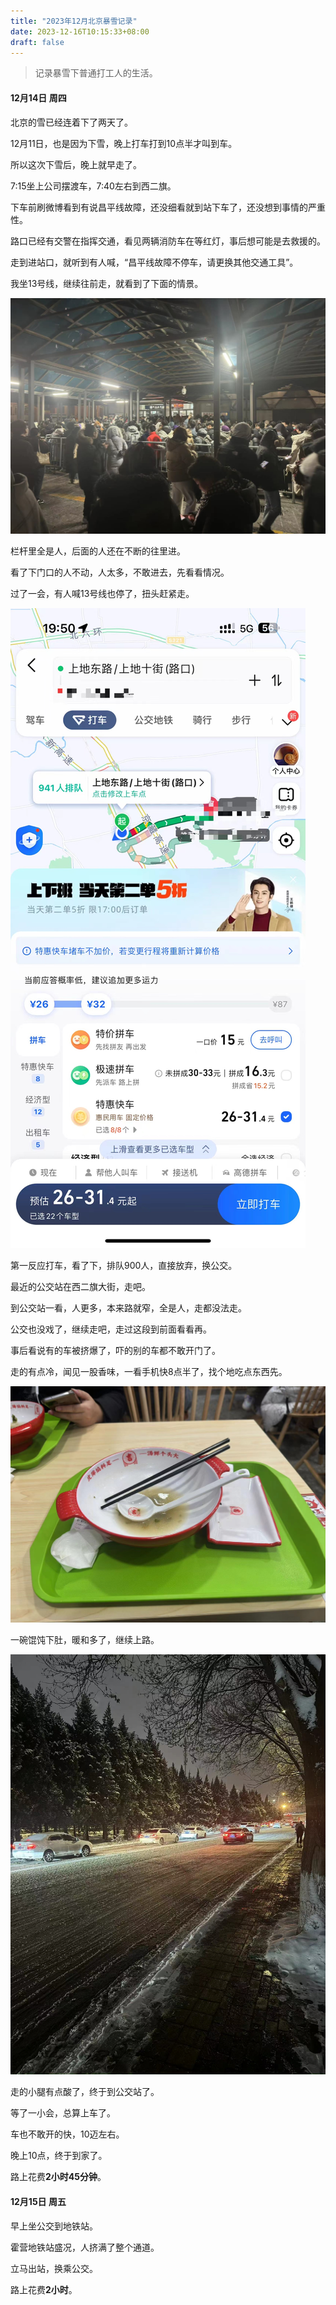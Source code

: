 ```yaml
---
title: "2023年12月北京暴雪记录"
date: 2023-12-16T10:15:33+08:00
draft: false
---
```


> 记录暴雪下普通打工人的生活。

#### 12月14日 周四

北京的雪已经连着下了两天了。

12月11日，也是因为下雪，晚上打车打到10点半才叫到车。

所以这次下雪后，晚上就早走了。

7:15坐上公司摆渡车，7:40左右到西二旗。

下车前刷微博看到有说昌平线故障，还没细看就到站下车了，还没想到事情的严重性。

路口已经有交警在指挥交通，看见两辆消防车在等红灯，事后想可能是去救援的。

走到进站口，就听到有人喊，“昌平线故障不停车，请更换其他交通工具”。

我坐13号线，继续往前走，就看到了下面的情景。

![西二旗进站口](WechatIMG150.jpg)

栏杆里全是人，后面的人还在不断的往里进。

看了下门口的人不动，人太多，不敢进去，先看看情况。

过了一会，有人喊13号线也停了，扭头赶紧走。

![打车等候人数](WechatIMG151.jpg)

第一反应打车，看了下，排队900人，直接放弃，换公交。

最近的公交站在西二旗大街，走吧。

到公交站一看，人更多，本来路就窄，全是人，走都没法走。

公交也没戏了，继续走吧，走过这段到前面看看再。

事后看说有的车被挤爆了，吓的别的车都不敢开门了。

走的有点冷，闻见一股香味，一看手机快8点半了，找个地吃点东西先。

![吉祥馄饨](WechatIMG152.jpg)

一碗馄饨下肚，暖和多了，继续上路。

![路上](WechatIMG153.jpg)

走的小腿有点酸了，终于到公交站了。

等了一小会，总算上车了。

车也不敢开的快，10迈左右。

晚上10点，终于到家了。

路上花费**2小时45分钟**。

#### 12月15日 周五

早上坐公交到地铁站。



霍营地铁站盛况，人挤满了整个通道。

立马出站，换乘公交。

路上花费**2小时**。